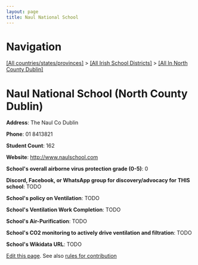 ```yaml
---
layout: page
title: Naul National School
---
```

# Navigation

[[All countries/states/provinces]](../../..) > [[All Irish School Districts]](../..) > [[All In North County Dublin]](..)

# Naul National School (North County Dublin)

**Address**: The Naul Co Dublin

**Phone**: 01 8413821

**Student Count**: 162

**Website**: <http://www.naulschool.com>

**School's overall airborne virus protection grade (0-5)**: 0

**Discord, Facebook, or WhatsApp group for discovery/advocacy for THIS school**: TODO

**School's policy on Ventilation**: TODO

**School's Ventilation Work Completion**: TODO

**School's Air-Purification**: TODO

**School's CO2 monitoring to actively drive ventilation and filtration**: TODO

**School's Wikidata URL**: TODO


[Edit this page](https://github.com/ventilate-schools/Ireland/edit/main/./Dublin_North_County_Dublin/Naul_National_School.md). See also [rules for contribution](../../../contribution-rules/)